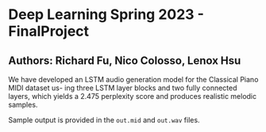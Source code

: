# Deep Learning Spring 2023 - FinalProject

## Authors: Richard Fu, Nico Colosso, Lenox Hsu

We have developed an LSTM audio
generation model for the Classical Piano MIDI dataset us-
ing three LSTM layer blocks and two fully connected layers,
which yields a 2.475 perplexity score and produces realistic
melodic samples.

Sample output is provided in the `out.mid` and `out.wav` files.

